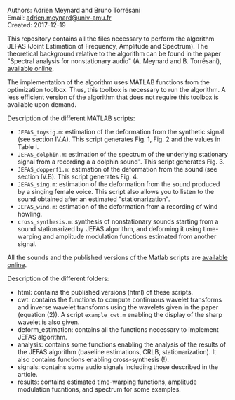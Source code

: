 Authors: Adrien Meynard and Bruno Torrésani  
Email: adrien.meynard@univ-amu.fr  
Created: 2017-12-19

This repository contains all the files necessary to perform the algorithm JEFAS (Joint Estimation of Frequency, Amplitude and Spectrum). The theoretical background relative to the algorithm can be found in the paper "Spectral analysis for nonstationary audio" (A. Meynard and B. Torrésani), [available online](https://hal.archives-ouvertes.fr/hal-01670187).

The implementation of the algorithm uses MATLAB functions from the optimization toolbox. Thus, this toolbox is necessary to run the algorithm. A less efficient version of the algorithm that does not require this toolbox is available upon demand.

Description of the different MATLAB scripts:
- `JEFAS_toysig.m`: estimation of the deformation from the synthetic signal (see section IV.A). This script generates Fig. 1, Fig. 2 and the values in Table I.
- `JEFAS_dolphin.m`: estimation of the spectrum of the underlying stationary signal from a recording a a dolphin sound". This script generates Fig. 3.
- `JEFAS_dopperf1.m`: estimation of the deformation from the sound (see section IV.B). This script generates Fig. 4.
- `JEFAS_sing.m`: estimation of the deformation from the sound produced by a singing female voice. This script also allows you to listen to the sound obtained after an estimated "stationarization".
- `JEFAS_wind.m`: estimation of the deformation from a recording of wind howling. 
- `cross_synthesis.m`: synthesis of nonstationary sounds starting from a sound stationarized by JEFAS algorithm, and deforming it using time-warping and amplitude modulation functions estimated from another signal.

All the sounds and the published versions of the Matlab scripts are [available online](http://meynard.perso.math.cnrs.fr/paperJEFAS/NonStationaryAudio.html).

Description of the different folders:
- html: contains the published versions (html) of these scripts.
- cwt: contains the functions to compute continuous wavelet transforms and inverse wavelet transforms using the wavelets given in the paper (equation (2)). A script `example_cwt.m` enabling the display of the sharp wavelet is also given. 
- deform_estimation: contains all the functions necessary to implement JEFAS algorithm.
- analysis: contains some functions enabling the analysis of the results of the JEFAS algorithm (baseline estimations, CRLB, stationarization). It also contains functions enabling cross-synthesis (!).
- signals: contains some audio signals including those described in the article.
- results: contains estimated time-warping functions, amplitude modulation fucntions, and spectrum for some examples.
